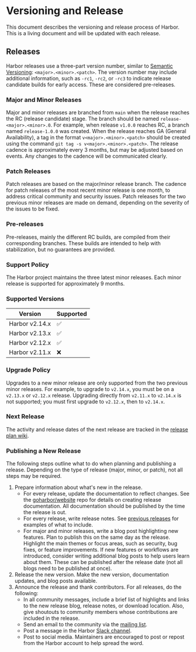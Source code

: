 # Versioning and Release
This document describes the versioning and release process of Harbor. This is a living document and will be updated with each release.

## Releases
Harbor releases use a three-part version number, similar to [Semantic Versioning](http://semver.org/): `<major>.<minor>.<patch>`. The version number may include additional information, such as `-rc1`, `-rc2`, or `-rc3` to indicate release candidate builds for early access. These are considered pre-releases.

### Major and Minor Releases
Major and minor releases are branched from `main` when the release reaches the RC (release candidate) stage. The branch should be named `release-<major>.<minor>.0`. For example, when release `v1.0.0` reaches RC, a branch named `release-1.0.0` was created. When the release reaches GA (General Availability), a tag in the format `v<major>.<minor>.<patch>` should be created using the command `git tag -s v<major>.<minor>.<patch>`. The release cadence is approximately every 3 months, but may be adjusted based on events. Any changes to the cadence will be communicated clearly.

### Patch Releases
Patch releases are based on the major/minor release branch. The cadence for patch releases of the most recent minor release is one month, to address critical community and security issues. Patch releases for the two previous minor releases are made on demand, depending on the severity of the issues to be fixed.

### Pre-releases
Pre-releases, mainly the different RC builds, are compiled from their corresponding branches. These builds are intended to help with stabilization, but no guarantees are provided.

### Support Policy

The Harbor project maintains the three latest minor releases. Each minor release is supported for approximately 9 months.

### Supported Versions

| Version        | Supported          |
|----------------|--------------------|
| Harbor v2.14.x | :white_check_mark: |
| Harbor v2.13.x | :white_check_mark: |
| Harbor v2.12.x | :white_check_mark: |
| Harbor v2.11.x | :x:                |


### Upgrade Policy

Upgrades to a new minor release are only supported from the two previous minor releases. 
For example, to upgrade to `v2.14.x`, you must be on a `v2.13.x` or `v2.12.x` release. 
Upgrading directly from `v2.11.x` to `v2.14.x` is not supported; 
you must first upgrade to `v2.12.x`, then to `v2.14.x`.

### Next Release
The activity and release dates of the next release are tracked in the [release plan wiki](https://github.com/goharbor/harbor/wiki/Release-plans).


### Publishing a New Release

The following steps outline what to do when planning and publishing a release. Depending on the type of release (major, minor, or patch), not all steps may be required.

1. Prepare information about what's new in the release.
   * For every release, update the documentation to reflect changes. See the [goharbor/website](https://github.com/goharbor/website) repo for details on creating release documentation. All documentation should be published by the time the release is out.
   * For every release, write release notes. See [previous releases](https://github.com/goharbor/harbor/releases) for examples of what to include.
   * For major and minor releases, write a blog post highlighting new features. Plan to publish this on the same day as the release. Highlight the main themes or focus areas, such as security, bug fixes, or feature improvements. If new features or workflows are introduced, consider writing additional blog posts to help users learn about them. These can be published after the release date (not all blogs need to be published at once).
2. Release the new version. Make the new version, documentation updates, and blog posts available.
3. Announce the release and thank contributors. For all releases, do the following:
   * In all community messages, include a brief list of highlights and links to the new release blog, release notes, or download location. Also, give shoutouts to community members whose contributions are included in the release.
   * Send an email to the community via the [mailing list](https://lists.cncf.io/g/harbor-users).
   * Post a message in the Harbor [Slack channel](https://cloud-native.slack.com/archives/CC1E09J6S).
   * Post to social media. Maintainers are encouraged to post or repost from the Harbor account to help spread the word.
